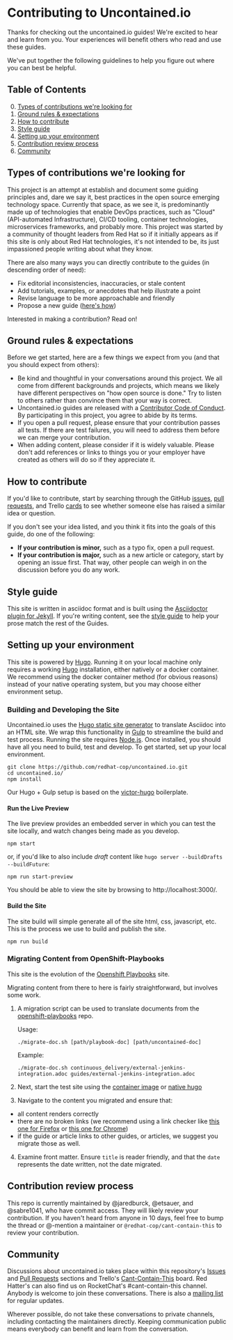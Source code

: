 # Contributing to Uncontained.io

Thanks for checking out the uncontained.io guides! We're excited to hear and learn from you. Your experiences will benefit others who read and use these guides.

We've put together the following guidelines to help you figure out where you can best be helpful.

## Table of Contents

0. [Types of contributions we're looking for](#types-of-contributions-were-looking-for)
0. [Ground rules & expectations](#ground-rules--expectations)
0. [How to contribute](#how-to-contribute)
0. [Style guide](#style-guide)
0. [Setting up your environment](#setting-up-your-environment)
0. [Contribution review process](#contribution-review-process)
0. [Community](#community)

## Types of contributions we're looking for
This project is an attempt at establish and document some guiding principles and, dare we say it, best practices in the open source emerging technology space. Currently that space, as we see it, is predominantly made up of technologies that enable DevOps practices, such as "Cloud" (API-automated Infrastructure), CI/CD tooling, container technologies, microservices frameworks, and probably more. This project was started by a community of thought leaders from Red Hat so if it initially appears as if this site is only about Red Hat technologies, it's not intended to be, its just impassioned people writing about what they know.

There are also many ways you can directly contribute to the guides (in descending order of need):

* Fix editorial inconsistencies, inaccuracies, or stale content
* Add tutorials, examples, or anecdotes that help illustrate a point
* Revise language to be more approachable and friendly
* Propose a new guide ([here's how](./docs/new_guides.md))

Interested in making a contribution? Read on!

## Ground rules & expectations

Before we get started, here are a few things we expect from you (and that you should expect from others):

* Be kind and thoughtful in your conversations around this project. We all come from different backgrounds and projects, which means we likely have different perspectives on "how open source is done." Try to listen to others rather than convince them that your way is correct.
* Uncontained.io guides are released with a [Contributor Code of Conduct](./CODE_OF_CONDUCT.md). By participating in this project, you agree to abide by its terms.
* If you open a pull request, please ensure that your contribution passes all tests. If there are test failures, you will need to address them before we can merge your contribution.
* When adding content, please consider if it is widely valuable. Please don't add references or links to things you or your employer have created as others will do so if they appreciate it.

## How to contribute

If you'd like to contribute, start by searching through the GitHub [issues](https://github.com/redhat-cop/uncontained.io/issues), [pull requests](https://github.com/redhat-cop/uncontained.io/pulls), and Trello  [cards](https://trello.com/b/JMaxIjCy/cant-contain-this) to see whether someone else has raised a similar idea or question.

If you don't see your idea listed, and you think it fits into the goals of this guide, do one of the following:
* **If your contribution is minor,** such as a typo fix, open a pull request.
* **If your contribution is major,** such as a new article or category, start by opening an issue first. That way, other people can weigh in on the discussion before you do any work.

## Style guide

This site is written in asciidoc format and is built using the [Asciidoctor plugin for Jekyll](https://github.com/asciidoctor/jekyll-asciidoc). If you're writing content, see the [style guide](./docs/style_guide.md) to help your prose match the rest of the Guides.

## Setting up your environment

This site is powered by [Hugo](https://gohugo.io/). Running it on your local machine only requires a working [Hugo](https://gohugo.io/getting-started/installing) installation, either natively or a docker container. We recommend using the docker container method (for obvious reasons) instead of your native operating system, but you may choose either environment setup.

### Building and Developing the Site

Uncontained.io uses the [Hugo static site generator](https://gohugo.io/) to translate Asciidoc into an HTML site. We wrap this functionality in [Gulp](https://gulpjs.com/) to streamline the build and test process. Running the site requires [Node.js](https://nodejs.org/). Once installed, you should have all you need to build, test and develop. To get started, set up your local environment.

```
git clone https://github.com/redhat-cop/uncontained.io.git
cd uncontained.io/
npm install
```

Our Hugo + Gulp setup is based on the [victor-hugo](https://github.com/netlify/victor-hugo) boilerplate.

#### Run the Live Preview

The live preview provides an embedded server in which you can test the site locally, and watch changes being made as you develop.

```
npm start
```

or, if you'd like to also include _draft_ content like `hugo server --buildDrafts --buildFuture`:

```
npm run start-preview
```

You should be able to view the site by browsing to http://localhost:3000/.

#### Build the Site

The site build will simple generate all of the site html, css, javascript, etc. This is the process we use to build and publish the site.

```
npm run build
```

### Migrating Content from OpenShift-Playbooks

This site is the evolution of the [Openshift Playbooks](https://github.com/redhat-cop/openshift-playbooks) site.

Migrating content from there to here is fairly straightforward, but involves some work.

1. A migration script can be used to translate documents from the [openshift-playbooks](https://github.com/redhat-cop/openshift-playbooks) repo.

    Usage:
    ```
    ./migrate-doc.sh [path/playbook-doc] [path/uncontained-doc]
    ```

    Example:
    ```
    ./migrate-doc.sh continuous_delivery/external-jenkins-integration.adoc guides/external-jenkins-integration.adoc
    ```
2. Next, start the test site using the [container image](#containerized-hugo-environment-quickstart-guide) or [native hugo](#native-hugo-environment-quickstart-guide)
3. Navigate to the content you migrated and ensure that:
  * all content renders correctly
  * there are no broken links (we recommend using a link checker like [this one for Firefox](https://addons.mozilla.org/en-US/firefox/addon/linkchecker/) or [this one for Chrome](https://chrome.google.com/webstore/detail/broken-link-checker/nibppfobembgfmejpjaaeocbogeonhch?hl=en))
  * if the guide or article links to other guides, or articles, we suggest you migrate those as well.
4. Examine front matter. Ensure `title` is reader friendly, and that the `date` represents the date written, not the date migrated.

## Contribution review process

This repo is currently maintained by @jaredburck, @etsauer, and @sabre1041, who have commit access. They will likely review your contribution. If you haven't heard from anyone in 10 days, feel free to bump the thread or @-mention a maintainer or `@redhat-cop/cant-contain-this` to review your contribution.

## Community

Discussions about uncontained.io takes place within this repository's [Issues](https://github.com/redhat-cop/uncontained.io/issues) and [Pull Requests](https://github.com/redhat-cop/uncontained.io/pulls) sections and Trello's [Cant-Contain-This](https://trello.com/b/JMaxIjCy/cant-contain-this) board. Red Hatter's can also find us on RocketChat's #cant-contain-this channel. Anybody is welcome to join these conversations. There is also a [mailing list](http://uncontained.io/) for regular updates.

Wherever possible, do not take these conversations to private channels, including contacting the maintainers directly. Keeping communication public means everybody can benefit and learn from the conversation.

